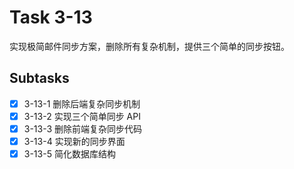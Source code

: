 # Task 3-13

实现极简邮件同步方案，删除所有复杂机制，提供三个简单的同步按钮。

## Subtasks

- [x] 3-13-1 删除后端复杂同步机制
- [x] 3-13-2 实现三个简单同步 API
- [x] 3-13-3 删除前端复杂同步代码
- [x] 3-13-4 实现新的同步界面
- [x] 3-13-5 简化数据库结构